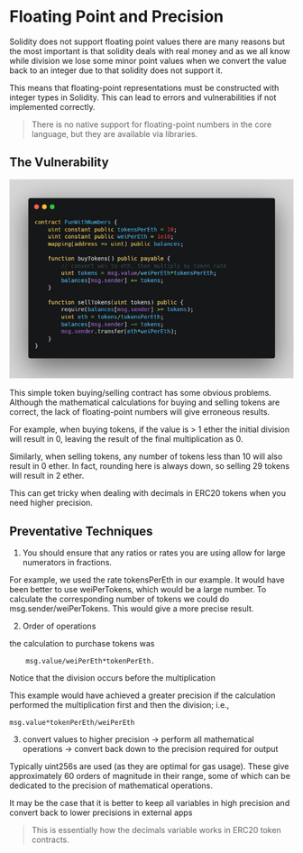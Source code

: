 # Floating Point and Precision

Solidity does not support floating point values there are many reasons but the most important is that solidity deals with real money and as we all know while division we lose some minor point values when we convert the value back to an integer due to that solidity does not support it.

This means that floating-point representations must be constructed with integer types in Solidity. This can lead to errors and vulnerabilities if not implemented correctly.


>There is no native support for floating-point numbers in the core language, but they are available via libraries.


The Vulnerability
-

![Alt text](image/Floating%20point%20and%20precision/floating%20point_and_precision.png)

This simple token buying/selling contract has some obvious problems. Although the mathematical calculations for buying and selling tokens are correct, the lack of floating-point numbers will give erroneous results.

For example, when buying tokens, if the value is > 1 ether the initial division will result in 0, leaving the result of the final multiplication as 0.

Similarly, when selling tokens, any number of tokens less than 10 will also result in 0 ether. In fact, rounding here is always down, so selling 29 tokens will result in 2 ether.

This can get tricky when dealing with decimals in ERC20 tokens when you need higher precision.

Preventative Techniques
-

1. You should ensure that any ratios or rates you are using allow for large numerators in
fractions.

For example, we used the rate tokensPerEth in our example. It would have been better to use weiPerTokens, which would be a large number. To calculate the corresponding number of tokens we could do msg.sender/weiPerTokens. This would give a more precise result.

2. Order of operations

the calculation to purchase tokens was 

        msg.value/weiPerEth*tokenPerEth.

Notice that the division occurs before the multiplication

This example would have achieved a greater precision if the calculation performed the multiplication first and then the division; i.e., 

    msg.value*tokenPerEth/weiPerEth

3. convert values to higher precision -> perform all mathematical operations -> convert back down to the precision required for output

Typically uint256s are used (as they are optimal for gas usage). These give approximately 60 orders of magnitude in their range, some of which can be dedicated to the precision of mathematical operations. 

It may be the case that it is better to keep all variables in high precision and convert back to lower precisions in external apps

> This is essentially how the decimals variable works in ERC20 token contracts.
